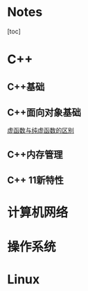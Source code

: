 # Notes

[toc]

# C++

## C++基础







## C++面向对象基础



[虚函数与纯虚函数的区别](.\C++面向对象\虚函数与纯虚函数的区别.md)



## C++内存管理









## C++ 11新特性







# 计算机网络







# 操作系统







# Linux







